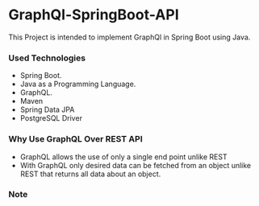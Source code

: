 # GraphQl-SpringBoot-API
This Project is intended to implement GraphQl in Spring Boot using Java.

### Used Technologies
- Spring Boot.
- Java as a Programming Language. 
- GraphQL.
- Maven
- Spring Data JPA
- PostgreSQL Driver

### Why Use GraphQL Over REST API
- GraphQL allows the use of only a single end point unlike REST
- With GraphQL only desired data can be fetched from an object unlike REST that returns all data about an object.

### Note

